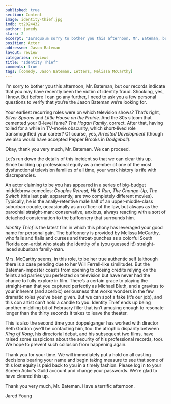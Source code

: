 ```yaml
---
published: true
section: Content
image: identity-thief.jpg
imdb: tt2024432
author: jaredy
stars: 2
excerpt: "I&rsquo;m sorry to bother you this afternoon, Mr. Bateman, but our records indicate that you may have recently been the victim of identity fraud. Shocking, yes, I know. But before I can go any further, I need to ask you a few personal questions to verify that you&rsquo;re the Jason Bateman we&rsquo;re looking for."
position: Actor
addressee: Jason Bateman
layout: review
categories: reviews
title: "Identity Thief"
comments: true
tags: [comedy, Jason Bateman, Letters, Melissa McCarthy]
---
```

<p>I&rsquo;m sorry to bother you this afternoon, Mr. Bateman, but our records indicate that you may have recently been the victim of identity fraud. Shocking, yes, I know. But before I can go any further, I need to ask you a few personal questions to verify that you&rsquo;re the Jason Bateman we&rsquo;re looking for.&nbsp;</p>
<p>Your earliest recurring roles were on which television shows? That&rsquo;s right, <em>Silver Spoons</em> and <em>Little House on the Prairie</em>. And the 80s sitcom that cemented your B-level fame? <em>The Hogan Family</em>, correct. After that, having toiled for a while in TV-movie obscurity, which short-lived role transmogrified your career? Of course, yes, <em>Arrested Development </em>(though we also would have accepted Pepper Brooks in <em>Dodgeball</em>).</p>
<p>Okay, thank you very much, Mr. Bateman. We can proceed.&nbsp;</p>
<p>Let&rsquo;s run down the details of this incident so that we can clear this up.&nbsp; Since building up professional equity as a member of one of the most dysfunctional television families of all time, your work history is rife with discrepancies.&nbsp;</p>
<p>An actor claiming to be you has appeared in a series of big-budget middlebrow comedies: <em>Couples Retreat, Hit &amp; Run</em>, <em>The Change-Up</em>, <em>The Switch</em> (this last pair, apparently, are two completely different movies). Typically, he is the anally-retentive male half of an upper-middle-class suburban couple, occasionally as an officer of the law, but always as the parochial straight-man: conservative, anxious, always reacting with a sort of detached consternation to the buffoonery that surrounds him.&nbsp;</p>
<p><em>Identity Thief</em> is the latest film in which this phony has leveraged your good name for personal gain. The buffoonery is provided by Melissa McCarthy, who falls and flails and curses and throat-punches as a colorful South Florida con-artist who steals the identity of a (you guessed it!) straight-laced suburban family-man.</p>
<p>Mrs. McCarthy seems, in this role, to be her true authentic self (although there is a case pending due to her Will Ferrell-like similitude). But the Bateman-imposter coasts from opening to closing credits relying on the feints and parries you perfected on television but have never had the chance to fully explore in film. There&rsquo;s a certain grace to playing the straight-man that you captured perfectly as Michael Bluth, and a gravitas to your inherent (and acerbic) seriousness that works wonders in the few dramatic roles you&rsquo;ve been given. But we can spot a fake (it&rsquo;s our job), and this con artist can&rsquo;t hold a candle to you. Identity Thief ends up being another middling bit of February filler that isn&rsquo;t amusing enough to resonate longer than the thirty seconds it takes to leave the theater.&nbsp; &nbsp;</p>
<p>This is also the second time your doppelganger has worked with director Seth Gordon (we&rsquo;ll be contacting him, too: the atrophic disparity between <em>King of Kong</em>, his directorial debut, and his subsequent two films, have raised some suspicions about the security of his professional records, too). We hope to prevent such collusion from happening again.&nbsp;</p>
<p>Thank you for your time. We will immediately put a hold on all casting decisions bearing your name and begin taking measure to see that some of this lost equity is paid back to you in a timely fashion. Please log in to your Screen Actor&rsquo;s Guild account and change your passwords. We&rsquo;re glad to have cleared this up.</p>
<p>Thank you very much, Mr. Bateman. Have a terrific afternoon.</p>
<p>Jared Young</p>
